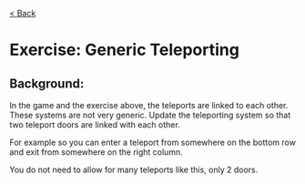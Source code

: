 [< Back](../README.md)

# Exercise: Generic Teleporting

## Background:

In the game and the exercise above, the teleports are linked to each other. These
systems are not very generic. Update the teleporting system so that two teleport doors
are linked with each other.

For example so you can enter a teleport from somewhere on the bottom row and exit from
somewhere on the right column.

You do not need to allow for many teleports like this, only 2 doors.
